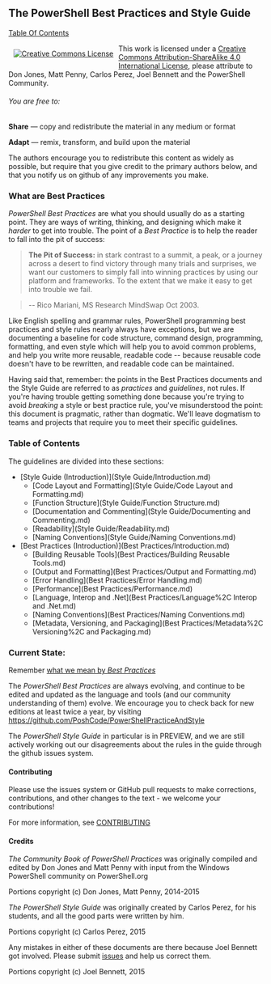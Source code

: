 ## The PowerShell Best Practices and Style Guide

[Table Of Contents](#table-of-contents)

<p align="center"><a rel="license" href="http://creativecommons.org/licenses/by-sa/4.0/" style="display: inline-block; float: left; vertical-align: middle; margin: 10px;"><img alt="Creative Commons License" style="border-width:0" src="https://i.creativecommons.org/l/by-sa/4.0/88x31.png" /></a></p>

This work is licensed under a <a rel="license" href="http://creativecommons.org/licenses/by-sa/4.0/">Creative Commons Attribution-ShareAlike 4.0 International License</a>, please attribute to Don Jones, Matt Penny, Carlos Perez, Joel Bennett and the PowerShell Community.

###### You are free to:

**Share** — copy and redistribute the material in any medium or format

**Adapt** — remix, transform, and build upon the material 

The authors encourage you to redistribute this content as widely as possible, but require that you give credit to the primary authors below, and that you notify us on github of any improvements you make.

### What are Best Practices

_PowerShell Best Practices_ are what you should usually do as a starting point. They are ways of writing, thinking, and designing which make it _harder_ to get into trouble. The point of a _Best Practice_ is to help the reader to fall into the pit of success:

> **The Pit of Success:** in stark contrast to a summit, a peak, or a journey across a desert to find victory through many trials and surprises, we want our customers to simply fall into winning practices by using our platform and frameworks.  To the extent that we make it easy to get into trouble we fail.

> -- Rico Mariani, MS Research MindSwap Oct 2003.

Like English spelling and grammar rules, PowerShell programming best practices and style rules nearly always have exceptions, but we are documenting a baseline for code structure, command design, programming, formatting, and even style which will help you to avoid common problems, and help you write more reusable, readable code -- because reusable code doesn't have to be rewritten, and readable code can be maintained.

Having said that, remember: the points in the Best Practices documents and the Style Guide are referred to as _practices_ and _guidelines_, not rules. If you're having trouble getting something done because you're trying to avoid _breaking_ a style or best practice rule, you've misunderstood the point: this document is pragmatic, rather than dogmatic. We'll leave dogmatism to teams and projects that require you to meet their specific guidelines.

### Table of Contents

The guidelines are divided into these sections:

* [Style Guide (Introduction)](Style Guide/Introduction.md)
  * [Code Layout and Formatting](Style Guide/Code Layout and Formatting.md)
  * [Function Structure](Style Guide/Function Structure.md)
  * [Documentation and Commenting](Style Guide/Documenting and Commenting.md)
  * [Readability](Style Guide/Readability.md)
  * [Naming Conventions](Style Guide/Naming Conventions.md)
* [Best Practices (Introduction)](Best Practices/Introduction.md)
  * [Building Reusable Tools](Best Practices/Building Reusable Tools.md)
  * [Output and Formatting](Best Practices/Output and Formatting.md)
  * [Error Handling](Best Practices/Error Handling.md)
  * [Performance](Best Practices/Performance.md)
  * [Language, Interop and .Net](Best Practices/Language%2C Interop and .Net.md)
  * [Naming Conventions](Best Practices/Naming Conventions.md)
  * [Metadata, Versioning, and Packaging](Best Practices/Metadata%2C Versioning%2C and Packaging.md)

### Current State:

Remember [what we mean by _Best Practices_](#what-are-best-practices)

The *PowerShell Best Practices* are always evolving, and continue to be edited and updated as the language and tools (and our community understanding of them) evolve. We encourage you to check back for new editions at least twice a year, by visiting https://github.com/PoshCode/PowerShellPracticeAndStyle

The *PowerShell Style Guide* in particular is in PREVIEW, and we are still actively working out our disagreements about the rules in the guide through the github issues system.

#### Contributing

Please use the issues system or GitHub pull requests to make corrections, contributions, and other changes to the text - we welcome your contributions!

For more information, see [CONTRIBUTING](contributing.md)

#### Credits

_The Community Book of PowerShell Practices_ was originally compiled and edited by Don Jones and Matt Penny with input from the Windows PowerShell community on PowerShell.org

Portions copyright (c) Don Jones, Matt Penny, 2014-2015

_The PowerShell Style Guide_ was originally created by Carlos Perez, for his students, and all the good parts were written by him. 

Portions copyright (c) Carlos Perez, 2015

Any mistakes in either of these documents are there because Joel Bennett got involved. Please submit [issues](https://github.com/PoshCode/PowerShellPracticeAndStyle/issues) and help us correct them.

Portions copyright (c) Joel Bennett, 2015
